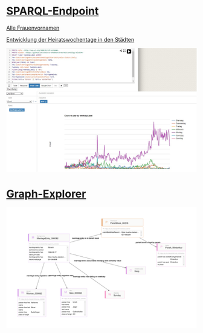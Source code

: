 # [SPARQL-Endpoint](https://int.lindas.admin.ch/sparql/)

[Alle Frauenvornamen](https://github.com/stazh/sw-ehedaten/blob/main/queries/elodzh/Frauenvornamen.sparql)

[Entwicklung der Heiratswochentage in den Städten](https://github.com/stazh/sw-ehedaten/blob/main/queries/elodzh/wochentage_stadt.sparql)

<div align="center"><img src="bsp_abfrage.jpg" width="1200"></div>

# [Graph-Explorer](https://int.lindas.admin.ch/graph-explorer/)

<div align="center"><img src="elodzh_beispiel.png" width="1200"></div>
